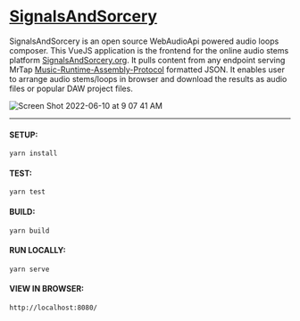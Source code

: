 # <u>SignalsAndSorcery</u>

SignalsAndSorcery is an open source WebAudioApi powered audio loops composer.  This VueJS application is the frontend for the online audio stems platform [SignalsAndSorcery.org](https://signalsandsorcery.org). It pulls content from any endpoint serving MrTap [Music-Runtime-Assembly-Protocol](https://github.com/shiehn/MrTAP) formatted JSON.  It enables user to arrange audio stems/loops in browser and download the results as audio files or popular DAW project files.  

![Screen Shot 2022-06-10 at 9 07 41 AM](https://sas-storage-v1-f44a888852ea9f0b25b453b6ee91e131.s3.us-west-2.amazonaws.com/github-screenshot.png)

---

#### SETUP:

```yarn install```

#### TEST:

```yarn test``` 

#### BUILD:

```yarn build```

#### RUN LOCALLY:

```yarn serve```

#### VIEW IN BROWSER:

```http://localhost:8080/```
